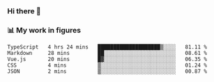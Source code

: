 ### Hi there 👋

### 📊 My work in figures

<!--START_SECTION:waka-->

```text
TypeScript   4 hrs 24 mins   ████████████████████▒░░░░   81.11 %
Markdown     28 mins         ██░░░░░░░░░░░░░░░░░░░░░░░   08.61 %
Vue.js       20 mins         █▓░░░░░░░░░░░░░░░░░░░░░░░   06.35 %
CSS          4 mins          ▒░░░░░░░░░░░░░░░░░░░░░░░░   01.24 %
JSON         2 mins          ▒░░░░░░░░░░░░░░░░░░░░░░░░   00.87 %
```

<!--END_SECTION:waka-->
